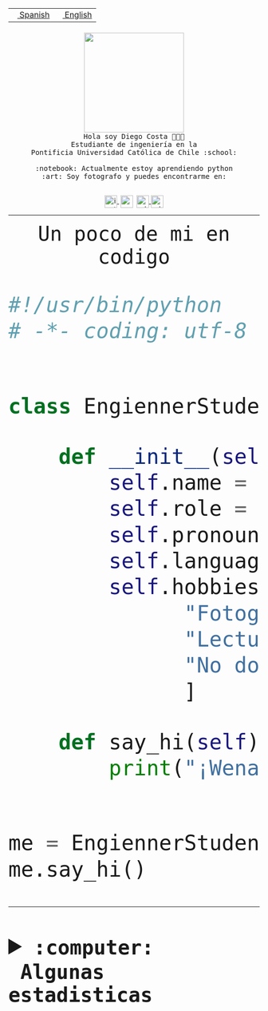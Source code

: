 <table border="0"  align="right">
 <tr><td><a href="README.md"><img src="https://upload.wikimedia.org/wikipedia/commons/thumb/8/89/Bandera_de_Espa%C3%B1a.svg/1200px-Bandera_de_Espa%C3%B1a.svg.png" height="10"> Spanish</a></td>
 <td><a href="README.en.md"><img src="https://upload.wikimedia.org/wikipedia/commons/a/a4/Flag_of_the_United_States.svg" height="10"> English</a></td></tr>
</table><br><br><br>


<p align="center">
  <img src="https://github.com/diegocostares/diegocostares/blob/main/Images/aaa2.gif?raw=true" height="200px" weight="200px">
  <br><samp>
    Hola soy Diego Costa 👨🏻‍💻<br>
    Estudiante de ingeniería en la <br>
    Pontificia Universidad Católica de Chile :school:<br>
  <br>
    :notebook: Actualmente estoy aprendiendo python <br>
    :art: Soy fotografo y puedes encontrarme en: <br>
  <br></samp>
  
</p>

<p align="center">
   <a href="https://instagram.com/diegocosta_no" target="blank">
    <img 
    align="center" src="https://cdn.jsdelivr.net/npm/simple-icons@3.0.1/icons/instagram.svg" alt="instagram" height="25px" width="25px" />
  </a>
  <a style="border: 3px solid; color: white;"href="https://t.me/diegocosta_no" target="blank">
  <img
  align="center" alt="Telegram" width="25px" src="https://icons-for-free.com/iconfiles/png/512/Telegram-1324888767380505522.png" />
</a>
<a href="https://api.whatsapp.com/send?phone=56971897835&text=Hola!" target="blank">
  <img
  align="center" alt="wtsp" width="25px" src="https://img.icons8.com/pastel-glyph/2x/whatsapp--v2.png" />
</a>
<a href="https://www.linkedin.com/in/diego-costa-786249213/" target="blank">
  <img
  align="center" alt="wtsp" width="25px" src="https://img.icons8.com/metro/452/linkedin.png" />
</a>

  </a>
</p>

---


<p align="center"><font size="25"><samp>Un poco de mi en codigo</samp></front></p>


```python
#!/usr/bin/python
# -*- coding: utf-8 -*-


class EngiennerStudent:

    def __init__(self):
        self.name = "Diego Costa"
        self.role = "Estudiante"
        self.pronouns = "he/him"
        self.language_spoken = ["es_CL", "en_US"]
        self.hobbies = [
              "Fotografia",
              "Lectura",
              "No dormir",
              ]

    def say_hi(self):
        print("¡Wena mundo!")


me = EngiennerStudent()
me.say_hi()
```
---
<details>
  <summary><b><samp>:computer: &nbsp;Algunas estadisticas</samp></b></summary>
  <br/></p>

<!--START_SECTION:waka-->
![Code Time](http://img.shields.io/badge/Code%20Time-1%2C151%20hrs%2029%20mins-blue)

📅 **Soy más productivo los Martes** 

```text
Lunes                    729 commits         ████░░░░░░░░░░░░░░░░░░░░░   15.93 % 
Martes                   880 commits         █████░░░░░░░░░░░░░░░░░░░░   19.23 % 
Miércoles                553 commits         ███░░░░░░░░░░░░░░░░░░░░░░   12.08 % 
Jueves                   688 commits         ████░░░░░░░░░░░░░░░░░░░░░   15.03 % 
Viernes                  686 commits         ████░░░░░░░░░░░░░░░░░░░░░   14.99 % 
Sábado                   387 commits         ██░░░░░░░░░░░░░░░░░░░░░░░   08.46 % 
Domingo                  654 commits         ████░░░░░░░░░░░░░░░░░░░░░   14.29 % 
```


📊 **Esta semana me dediqué a** 

```text
🐱‍💻 Proyectos: 
autocomplete_bot         2 hrs 59 mins       ████████████████░░░░░░░░░   63.71 % 
tarea-1-diegocostares    1 hr 6 mins         ██████░░░░░░░░░░░░░░░░░░░   23.75 % 
Unknown Project          19 mins             ██░░░░░░░░░░░░░░░░░░░░░░░   06.76 % 
GPTI-alexa               13 mins             █░░░░░░░░░░░░░░░░░░░░░░░░   04.83 % 
T0v2                     2 mins              ░░░░░░░░░░░░░░░░░░░░░░░░░   00.95 % 
```


 Last Updated on 02/09/2023 18:33:22 UTC
<!--END_SECTION:waka-->
  
  

<p align="center"> <img src="https://github-readme-stats.vercel.app/api?username=diegocostares&show_icons=true&theme=ayu-mirage" alt="abhisheknaiidu" /></p>
 
</details>
